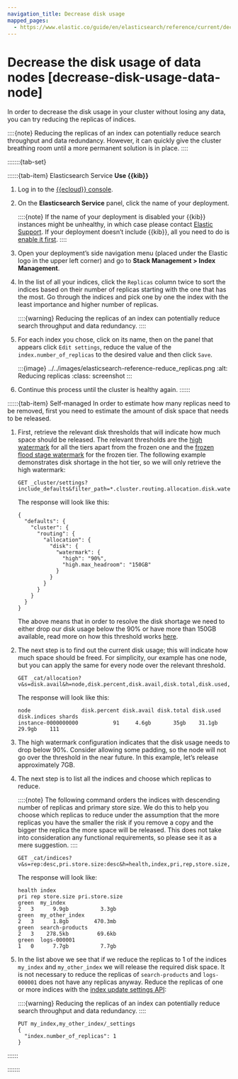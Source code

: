 ```yaml
---
navigation_title: Decrease disk usage
mapped_pages:
  - https://www.elastic.co/guide/en/elasticsearch/reference/current/decrease-disk-usage-data-node.html
---
```


# Decrease the disk usage of data nodes [decrease-disk-usage-data-node]

In order to decrease the disk usage in your cluster without losing any data, you can try reducing the replicas of indices.

::::{note}
Reducing the replicas of an index can potentially reduce search throughput and data redundancy. However, it can quickly give the cluster breathing room until a more permanent solution is in place.
::::


:::::::{tab-set}

::::::{tab-item} Elasticsearch Service
**Use {{kib}}**

1. Log in to the [{{ecloud}} console](https://cloud.elastic.co?page=docs&placement=docs-body).
2. On the **Elasticsearch Service** panel, click the name of your deployment.

    ::::{note}
    If the name of your deployment is disabled your {{kib}} instances might be unhealthy, in which case please contact [Elastic Support](https://support.elastic.co). If your deployment doesn’t include {{kib}}, all you need to do is [enable it first](../../deploy-manage/deploy/elastic-cloud/access-kibana.md).
    ::::

3. Open your deployment’s side navigation menu (placed under the Elastic logo in the upper left corner) and go to **Stack Management > Index Management**.
4. In the list of all your indices, click the `Replicas` column twice to sort the indices based on their number of replicas starting with the one that has the most. Go through the indices and pick one by one the index with the least importance and higher number of replicas.

    ::::{warning}
    Reducing the replicas of an index can potentially reduce search throughput and data redundancy.
    ::::

5. For each index you chose, click on its name, then on the panel that appears click `Edit settings`, reduce the value of the `index.number_of_replicas` to the desired value and then click `Save`.

    :::{image} ../../images/elasticsearch-reference-reduce_replicas.png
    :alt: Reducing replicas
    :class: screenshot
    :::

6. Continue this process until the cluster is healthy again.
::::::

::::::{tab-item} Self-managed
In order to estimate how many replicas need to be removed, first you need to estimate the amount of disk space that needs to be released.

1. First, retrieve the relevant disk thresholds that will indicate how much space should be released. The relevant thresholds are the [high watermark](asciidocalypse://docs/elasticsearch/docs/reference/elasticsearch/configuration-reference/cluster-level-shard-allocation-routing-settings.md#cluster-routing-watermark-high) for all the tiers apart from the frozen one and the [frozen flood stage watermark](asciidocalypse://docs/elasticsearch/docs/reference/elasticsearch/configuration-reference/cluster-level-shard-allocation-routing-settings.md#cluster-routing-flood-stage-frozen) for the frozen tier. The following example demonstrates disk shortage in the hot tier, so we will only retrieve the high watermark:

    ```console
    GET _cluster/settings?include_defaults&filter_path=*.cluster.routing.allocation.disk.watermark.high*
    ```

    The response will look like this:

    ```console-result
    {
      "defaults": {
        "cluster": {
          "routing": {
            "allocation": {
              "disk": {
                "watermark": {
                  "high": "90%",
                  "high.max_headroom": "150GB"
                }
              }
            }
          }
        }
      }
    }
    ```

    The above means that in order to resolve the disk shortage we need to either drop our disk usage below the 90% or have more than 150GB available, read more on how this threshold works [here](asciidocalypse://docs/elasticsearch/docs/reference/elasticsearch/configuration-reference/cluster-level-shard-allocation-routing-settings.md#cluster-routing-watermark-high).

2. The next step is to find out the current disk usage; this will indicate how much space should be freed. For simplicity, our example has one node, but you can apply the same for every node over the relevant threshold.

    ```console
    GET _cat/allocation?v&s=disk.avail&h=node,disk.percent,disk.avail,disk.total,disk.used,disk.indices,shards
    ```

    The response will look like this:

    ```console-result
    node                disk.percent disk.avail disk.total disk.used disk.indices shards
    instance-0000000000           91     4.6gb       35gb    31.1gb       29.9gb    111
    ```

3. The high watermark configuration indicates that the disk usage needs to drop below 90%. Consider allowing some padding, so the node will not go over the threshold in the near future. In this example, let’s release approximately 7GB.
4. The next step is to list all the indices and choose which replicas to reduce.

    ::::{note}
    The following command orders the indices with descending number of replicas and primary store size. We do this to help you choose which replicas to reduce under the assumption that the more replicas you have the smaller the risk if you remove a copy and the bigger the replica the more space will be released. This does not take into consideration any functional requirements, so please see it as a mere suggestion.
    ::::


    ```console
    GET _cat/indices?v&s=rep:desc,pri.store.size:desc&h=health,index,pri,rep,store.size,pri.store.size
    ```

    The response will look like:

    ```console-result
    health index                                                      pri rep store.size pri.store.size
    green  my_index                                                     2   3      9.9gb          3.3gb
    green  my_other_index                                               2   3      1.8gb        470.3mb
    green  search-products                                              2   3    278.5kb         69.6kb
    green  logs-000001                                                  1   0      7.7gb          7.7gb
    ```

5. In the list above we see that if we reduce the replicas to 1 of the indices `my_index` and  `my_other_index` we will release the required disk space. It is not necessary to reduce the replicas of `search-products` and `logs-000001` does not have any replicas anyway. Reduce the replicas of one or more indices with the [index update settings API](https://www.elastic.co/docs/api/doc/elasticsearch/operation/operation-indices-put-settings):

    ::::{warning}
    Reducing the replicas of an index can potentially reduce search throughput and data redundancy.
    ::::


    ```console
    PUT my_index,my_other_index/_settings
    {
      "index.number_of_replicas": 1
    }
    ```
::::::

:::::::
